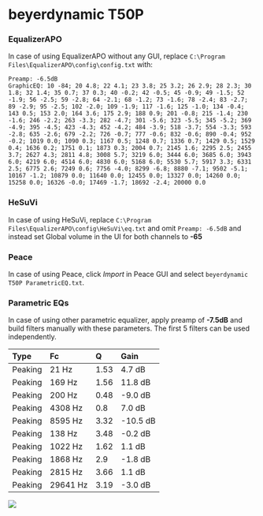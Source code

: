 # beyerdynamic T50P

### EqualizerAPO
In case of using EqualizerAPO without any GUI, replace `C:\Program Files\EqualizerAPO\config\config.txt`
with:
```
Preamp: -6.5dB
GraphicEQ: 10 -84; 20 4.8; 22 4.1; 23 3.8; 25 3.2; 26 2.9; 28 2.3; 30 1.8; 32 1.4; 35 0.7; 37 0.3; 40 -0.2; 42 -0.5; 45 -0.9; 49 -1.5; 52 -1.9; 56 -2.5; 59 -2.8; 64 -2.1; 68 -1.2; 73 -1.6; 78 -2.4; 83 -2.7; 89 -2.9; 95 -2.5; 102 -2.0; 109 -1.9; 117 -1.6; 125 -1.0; 134 -0.4; 143 0.5; 153 2.0; 164 3.6; 175 2.9; 188 0.9; 201 -0.8; 215 -1.4; 230 -1.6; 246 -2.2; 263 -3.3; 282 -4.7; 301 -5.6; 323 -5.5; 345 -5.2; 369 -4.9; 395 -4.5; 423 -4.3; 452 -4.2; 484 -3.9; 518 -3.7; 554 -3.3; 593 -2.8; 635 -2.6; 679 -2.2; 726 -0.7; 777 -0.6; 832 -0.6; 890 -0.4; 952 -0.2; 1019 0.0; 1090 0.3; 1167 0.5; 1248 0.7; 1336 0.7; 1429 0.5; 1529 0.4; 1636 0.2; 1751 0.1; 1873 0.3; 2004 0.7; 2145 1.6; 2295 2.5; 2455 3.7; 2627 4.3; 2811 4.8; 3008 5.7; 3219 6.0; 3444 6.0; 3685 6.0; 3943 6.0; 4219 6.0; 4514 6.0; 4830 6.0; 5168 6.0; 5530 5.7; 5917 3.3; 6331 2.5; 6775 2.6; 7249 0.6; 7756 -4.0; 8299 -6.8; 8880 -7.1; 9502 -5.1; 10167 -1.2; 10879 0.0; 11640 0.0; 12455 0.0; 13327 0.0; 14260 0.0; 15258 0.0; 16326 -0.0; 17469 -1.7; 18692 -2.4; 20000 0.0
```

### HeSuVi
In case of using HeSuVi, replace `C:\Program Files\EqualizerAPO\config\HeSuVi\eq.txt` and omit `Preamp:
-6.5dB` and instead set Global volume in the UI for both channels to **-65**

### Peace
In case of using Peace, click *Import* in Peace GUI and select `beyerdynamic T50P ParametricEQ.txt`.

### Parametric EQs
In case of using other parametric equalizer, apply preamp of **-7.5dB** and build filters manually with
these parameters. The first 5 filters can be used independently.

| Type    | Fc       |    Q | Gain     |
|:--------|:---------|:-----|:---------|
| Peaking | 21 Hz    | 1.53 | 4.7 dB   |
| Peaking | 169 Hz   | 1.56 | 11.8 dB  |
| Peaking | 200 Hz   | 0.48 | -9.0 dB  |
| Peaking | 4308 Hz  | 0.8  | 7.0 dB   |
| Peaking | 8595 Hz  | 3.32 | -10.5 dB |
| Peaking | 138 Hz   | 3.48 | -0.2 dB  |
| Peaking | 1022 Hz  | 1.62 | 1.1 dB   |
| Peaking | 1868 Hz  | 2.9  | -1.8 dB  |
| Peaking | 2815 Hz  | 3.66 | 1.1 dB   |
| Peaking | 29641 Hz | 3.19 | -3.0 dB  |

![](https://raw.githubusercontent.com/jaakkopasanen/AutoEq/master/results/headphonecom/sbaf-serious/beyerdynamic%20T50P/beyerdynamic%20T50P.png)